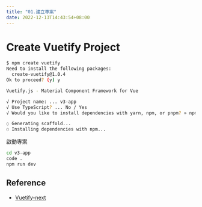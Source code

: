 ```yaml
---
title: "01.建立專案"
date: 2022-12-13T14:43:54+08:00
---
```

# Create Vuetify Project
```bash
$ npm create vuetify
Need to install the following packages:
  create-vuetify@1.0.4
Ok to proceed? (y) y

Vuetify.js - Material Component Framework for Vue

√ Project name: ... v3-app
√ Use TypeScript? ... No / Yes
√ Would you like to install dependencies with yarn, npm, or pnpm? » npm

◌ Generating scaffold...
◌ Installing dependencies with npm...
```
啟動專案
```bash
cd v3-app
code .
npm run dev
```

## Reference
- [Vuetify-next](https://next.vuetifyjs.com/en/getting-started/installation/)